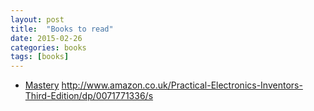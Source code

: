```yaml
---
layout: post
title:  "Books to read"
date: 2015-02-26
categories: books
tags: [books]
---
```


- [Mastery](http://www.amazon.com/Mastery-Robert-Greene/dp/014312417X)
http://www.amazon.co.uk/Practical-Electronics-Inventors-Third-Edition/dp/0071771336/s